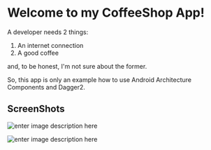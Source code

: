 # Welcome to my CoffeeShop App! 

A developer needs 2 things: 

 1. An internet connection
 2. A good coffee

and, to be honest,  I'm not sure about the former.

So, this app is only an example how to use Android Architecture Components and Dagger2.

## ScreenShots

![enter image description here](https://github.com/AlexKTP/CoffeeShop/tree/master/app/src/main/res/github/github1.png)

![enter image description here](https://github.com/AlexKTP/CoffeeShop/tree/master/app/src/main/res/github/github2.png)

